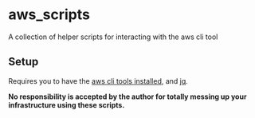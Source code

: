 # aws_scripts
A collection of helper scripts for interacting with the aws cli tool

## Setup

Requires you to have the [aws cli tools installed](http://aws.amazon.com/cli/), and [jq](http://stedolan.github.io/jq/).

**No responsibility is accepted by the author for totally messing up your infrastructure using these scripts.**
